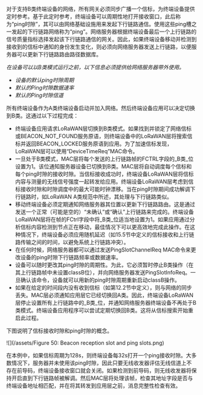 对于支持B类终端设备的网络，所有网关必须同步广播一个信标，为终端设备提供定时参考。基于此定时参考，终端设备可以周期性地打开接收窗口，此后称为“ping时隙”，其可以由网络基础设施用来发起下行链路通信。使用这些ping槽之一发起的下行链路网络称为“ping”。网络服务器根据终端设备最后一个上行链路的信号质量指标选择发起该下行链路通信的网关。因此，如果终端设备移动并检测到接收到的信标中通知的身份发生变化，则必须向网络服务器发送上行链路，以便服务器可以更新下行链路路由路径数据库。

_在设备可以以B类模式运行之前，以下信息必须提供给网络服务器带外使用。_

* _设备的默认ping时隙周期_
* _默认的Ping时隙数据速率_
* _默认的Ping时隙信道_

所有终端设备作为A类终端设备启动并加入网络。然后终端设备应用可以决定切换到B类。这通过以下过程完成：

* 终端设备应用请求LoRaWAN层切换到B类模式。如果找到并锁定了网络信标或BEACON\_NOT\_FOUND服务原语，则终端设备中的LoRaWAN层将搜索信标并返回BEACON\_LOCKED服务原语到应用。为了加速信标发现，LoRaWAN层可以使用“DeviceTimeReq”MAC命令。
* 一旦处于B类模式，MAC层将每个发送的上行链路帧的FCTRL字段的_B类_位设置为1。该位通知服务器设备已切换到B类。MAC层将自动调度每个信标和每个ping时隙的接收时隙。当信标接收成功时，终端设备LoRaWAN层将信标内容与测量的无线信号强度一起转发给应用。终端设备LoRaWAN层考虑到信标接收时隙和时隙调度中的最大可能时钟漂移。当在ping时隙期间成功解调下行链路时，如LoRaWAN A类规范中所述，其处理与下行链路类似。
* 移动终端设备必须定期通知网络服务器其位置以更新下行链路路由。这是通过发送一个正常（可能是空的）“未确认”或“确认”上行链路来完成的。终端设备LoRaWAN层将在帧的FCtrl字段中将_B类_位适当地设置为1。如果应用通过分析信标内容检测到节点正在移动，最佳情况下可以更高效地完成此操作。在这种情况下，终端设备必须应用随机延迟（如15.5节中定义的信标接收和上行链路传输之间的时间，以避免系统上行链路冲突）。
* 在任何时候，网络服务器都可以通过发送PingSlotChannelReq MAC命令来更改设备的ping时隙下行链路频率或数据速率。
* 设备可以随时更改其ping时隙的周期性。为此，它必须暂时停止B类操作（在其上行链路帧中未设置classB位），并向网络服务器发送PingSlotInfoReq。一旦确认该命令，设备就可以用新的ping时隙周期重新启动classB操作。
* 如果在给定的时间段内没有收到信标（如第12.2节中定义），则与网络的同步丢失。MAC层必须通知应用层它已经切换回A类。因此，终端设备LoRaWAN层停止设置所有上行链路中的_B类_位，并通知网络服务器终端设备不再处于B类模式。终端设备应用程序可以尝试定期切换回B类。这将从信标搜索开始重启此过程。

下图说明了信标接收时隙和ping时隙的概念。

![](/assets/Figure 50: Beacon reception slot and ping slots.png)

在本例中，如果信标周期为128s，则终端设备每32s打开一个ping接收时隙。大多数情况下，服务器并未使用该ping时隙，因此只要无线收发器评估无线信道上不存在前导码，终端设备接收窗口就会关闭。如果检测到前导码，则无线收发器将保持开启直到下行链路帧被解调。然后MAC层将处理该帧，检查其地址字段是否与终端设备地址相匹配，并在将其转发到应用层之前，消息完整性检查有效。

